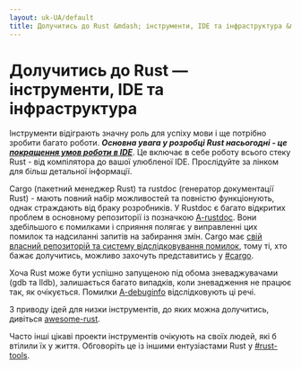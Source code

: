 ```yaml
---
layout: uk-UA/default
title: Долучитись до Rust &mdash; інструменти, IDE та інфраструктура &middot; Мова програмування Rust
---
```


# Долучитись до Rust &mdash; інструменти, IDE та інфраструктура

Інструменти відіграють значну роль для успіху мови і ще потрібно зробити багато роботи.
 ***Основна увага у розробці Rust насьогодні - це [покращення умов роботи в IDE][ides]***. 
Це включає в себе роботу всього стеку Rust - від компілятора до вашої улюбленої IDE. 
Прослідуйте за лінком для більш детальної інформації.

Cargo (пакетний менеджер Rust) та rustdoc (генератор документації Rust) -
мають повний набір можливостей та повністю функціонують, однак страждають від браку розробників.
У Rustdoc є багато відкритих проблем в основному репозиторії із позначкою [A-rustdoc].
Вони здебільшого є помилками і сприяння полягає у виправленні цих помилок та надсиланні запитів на забирання
змін. Cargo має [свій власний репозиторій та систему відслідковування помилок][Cargo], тому
ті, хто бажає долучитись, можливо захочуть представитись у [#cargo].

Хоча Rust може бути успішно запущеною під обома зневаджувачами (gdb та lldb),
залишається багато випадків, коли зневадження не працює так, як очікується.
Помилки [A-debuginfo] відслідковують ці речі.

З приводу ідей для низки інструментів, до яких можна долучитись, дивіться
[awesome-rust].

Часто інші цікаві проекти інструментів очікують на своїх людей, які б
втілили їх у життя. Обговоріть це із іншими ентузіастами Rust у [#rust-tools].

[#cargo]: https://client00.chat.mibbit.com/?server=irc.mozilla.org&channel=%23rustc
[#rust-tools]: https://client00.chat.mibbit.com/?server=irc.mozilla.org&channel=%23rust-tools
[A-debuginfo]: https://github.com/rust-lang/rust/issues?q=is%3Aopen+is%3Aissue+label%3AA-debuginfo
[A-rustdoc]: https://github.com/rust-lang/rust/issues?q=is%3Aopen+is%3Aissue+label%3AA-rustdoc
[Cargo]: https://github.com/rust-lang/cargo/issues
[awesome-rust]: https://github.com/kud1ing/awesome-rust
[ides]: https://forge.rust-lang.org/ides.html

